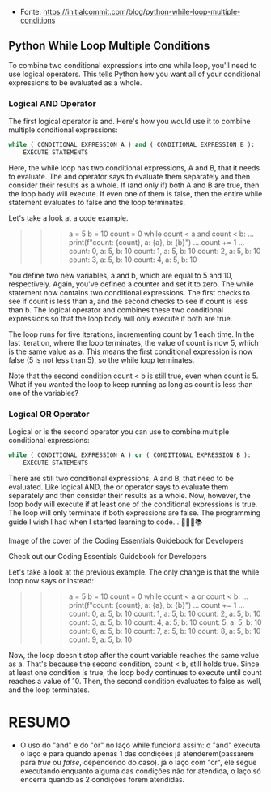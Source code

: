 




- Fonte:
<https://initialcommit.com/blog/python-while-loop-multiple-conditions>


## Python While Loop Multiple Conditions

To combine two conditional expressions into one while loop, you'll need to use logical operators. This tells Python how you want all of your conditional expressions to be evaluated as a whole.


### Logical AND Operator

The first logical operator is and. Here's how you would use it to combine multiple conditional expressions:

~~~~python
while ( CONDITIONAL EXPRESSION A ) and ( CONDITIONAL EXPRESSION B ):
	EXECUTE STATEMENTS
~~~~

Here, the while loop has two conditional expressions, A and B, that it needs to evaluate. The and operator says to evaluate them separately and then consider their results as a whole. If (and only if) both A and B are true, then the loop body will execute. If even one of them is false, then the entire while statement evaluates to false and the loop terminates.

Let's take a look at a code example.

>>> a = 5
>>> b = 10
>>> count = 0
>>> while count < a and count < b:
...     print(f"count: {count}, a: {a}, b: {b}")
...     count += 1
...
count: 0, a: 5, b: 10
count: 1, a: 5, b: 10
count: 2, a: 5, b: 10
count: 3, a: 5, b: 10
count: 4, a: 5, b: 10

You define two new variables, a and b, which are equal to 5 and 10, respectively. Again, you've defined a counter and set it to zero. The while statement now contains two conditional expressions. The first checks to see if count is less than a, and the second checks to see if count is less than b. The logical operator and combines these two conditional expressions so that the loop body will only execute if both are true.

The loop runs for five iterations, incrementing count by 1 each time. In the last iteration, where the loop terminates, the value of count is now 5, which is the same value as a. This means the first conditional expression is now false (5 is not less than 5), so the while loop terminates.

Note that the second condition count < b is still true, even when count is 5. What if you wanted the loop to keep running as long as count is less than one of the variables?



### Logical OR Operator

Logical or is the second operator you can use to combine multiple conditional expressions:

~~~~python
while ( CONDITIONAL EXPRESSION A ) or ( CONDITIONAL EXPRESSION B ):
	EXECUTE STATEMENTS
~~~~

There are still two conditional expressions, A and B, that need to be evaluated. Like logical AND, the or operator says to evaluate them separately and then consider their results as a whole. Now, however, the loop body will execute if at least one of the conditional expressions is true. The loop will only terminate if both expressions are false.
The programming guide I wish I had when I started learning to code... 🚀👨‍💻📚

Image of the cover of the Coding Essentials Guidebook for Developers

Check out our Coding Essentials Guidebook for Developers

Let's take a look at the previous example. The only change is that the while loop now says or instead:

>>> a = 5
>>> b = 10
>>> count = 0
>>> while count < a or count < b:
...     print(f"count: {count}, a: {a}, b: {b}")
...     count += 1
...
count: 0, a: 5, b: 10
count: 1, a: 5, b: 10
count: 2, a: 5, b: 10
count: 3, a: 5, b: 10
count: 4, a: 5, b: 10
count: 5, a: 5, b: 10
count: 6, a: 5, b: 10
count: 7, a: 5, b: 10
count: 8, a: 5, b: 10
count: 9, a: 5, b: 10

Now, the loop doesn't stop after the count variable reaches the same value as a. That's because the second condition, count < b, still holds true. Since at least one condition is true, the loop body continues to execute until count reaches a value of 10. Then, the second condition evaluates to false as well, and the loop terminates.





# ###################################################################################################################################################################
# ###################################################################################################################################################################
# RESUMO

- O uso do "and" e do "or" no laço while funciona assim:
o "and" executa o laço e para quando apenas 1 das condições já atenderem(passarem para *true* ou *false*, dependendo do caso).
já o laço com "or", ele segue executando enquanto alguma das condições não for atendida, o laço só encerra quando as 2 condições forem atendidas.